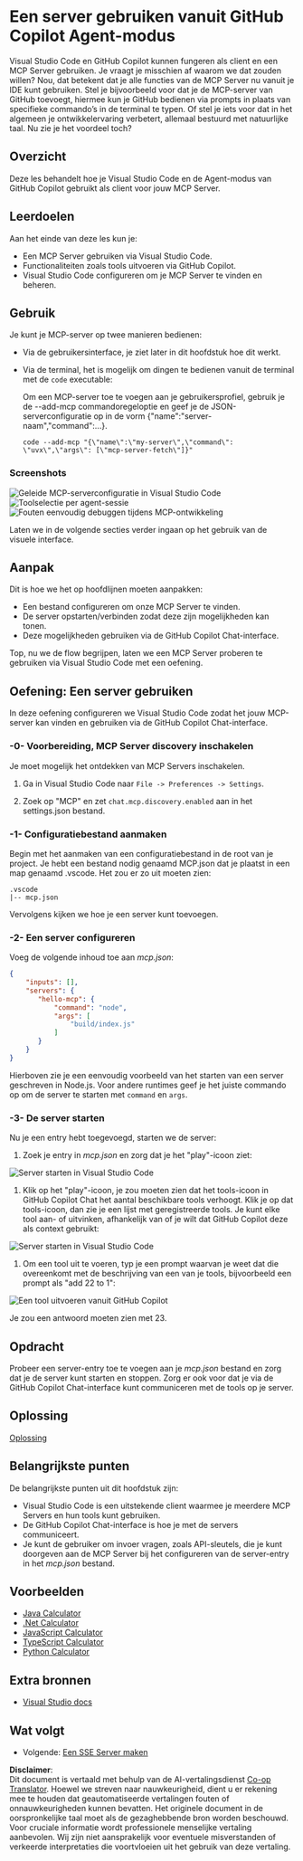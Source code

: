 <!--
CO_OP_TRANSLATOR_METADATA:
{
  "original_hash": "8ea28e5e566edd5969337fd0b191ba3f",
  "translation_date": "2025-07-17T07:14:36+00:00",
  "source_file": "03-GettingStarted/04-vscode/README.md",
  "language_code": "nl"
}
-->
# Een server gebruiken vanuit GitHub Copilot Agent-modus

Visual Studio Code en GitHub Copilot kunnen fungeren als client en een MCP Server gebruiken. Je vraagt je misschien af waarom we dat zouden willen? Nou, dat betekent dat je alle functies van de MCP Server nu vanuit je IDE kunt gebruiken. Stel je bijvoorbeeld voor dat je de MCP-server van GitHub toevoegt, hiermee kun je GitHub bedienen via prompts in plaats van specifieke commando’s in de terminal te typen. Of stel je iets voor dat in het algemeen je ontwikkelervaring verbetert, allemaal bestuurd met natuurlijke taal. Nu zie je het voordeel toch?

## Overzicht

Deze les behandelt hoe je Visual Studio Code en de Agent-modus van GitHub Copilot gebruikt als client voor jouw MCP Server.

## Leerdoelen

Aan het einde van deze les kun je:

- Een MCP Server gebruiken via Visual Studio Code.
- Functionaliteiten zoals tools uitvoeren via GitHub Copilot.
- Visual Studio Code configureren om je MCP Server te vinden en beheren.

## Gebruik

Je kunt je MCP-server op twee manieren bedienen:

- Via de gebruikersinterface, je ziet later in dit hoofdstuk hoe dit werkt.
- Via de terminal, het is mogelijk om dingen te bedienen vanuit de terminal met de `code` executable:

  Om een MCP-server toe te voegen aan je gebruikersprofiel, gebruik je de --add-mcp commandoregeloptie en geef je de JSON-serverconfiguratie op in de vorm {\"name\":\"server-naam\",\"command\":...}.

  ```
  code --add-mcp "{\"name\":\"my-server\",\"command\": \"uvx\",\"args\": [\"mcp-server-fetch\"]}"
  ```

### Screenshots

![Geleide MCP-serverconfiguratie in Visual Studio Code](../../../../translated_images/chat-mode-agent.729a22473f822216dd1e723aaee1f7d4a2ede571ee0948037a2d9357a63b9d0b.nl.png)  
![Toolselectie per agent-sessie](../../../../translated_images/agent-mode-select-tools.522c7ba5df0848f8f0d1e439c2e96159431bc620cb39ccf3f5dc611412fd0006.nl.png)  
![Fouten eenvoudig debuggen tijdens MCP-ontwikkeling](../../../../translated_images/mcp-list-servers.fce89eefe3f30032bed8952e110ab9d82fadf043fcfa071f7d40cf93fb1ea9e9.nl.png)

Laten we in de volgende secties verder ingaan op het gebruik van de visuele interface.

## Aanpak

Dit is hoe we het op hoofdlijnen moeten aanpakken:

- Een bestand configureren om onze MCP Server te vinden.
- De server opstarten/verbinden zodat deze zijn mogelijkheden kan tonen.
- Deze mogelijkheden gebruiken via de GitHub Copilot Chat-interface.

Top, nu we de flow begrijpen, laten we een MCP Server proberen te gebruiken via Visual Studio Code met een oefening.

## Oefening: Een server gebruiken

In deze oefening configureren we Visual Studio Code zodat het jouw MCP-server kan vinden en gebruiken via de GitHub Copilot Chat-interface.

### -0- Voorbereiding, MCP Server discovery inschakelen

Je moet mogelijk het ontdekken van MCP Servers inschakelen.

1. Ga in Visual Studio Code naar `File -> Preferences -> Settings`.

1. Zoek op "MCP" en zet `chat.mcp.discovery.enabled` aan in het settings.json bestand.

### -1- Configuratiebestand aanmaken

Begin met het aanmaken van een configuratiebestand in de root van je project. Je hebt een bestand nodig genaamd MCP.json dat je plaatst in een map genaamd .vscode. Het zou er zo uit moeten zien:

```text
.vscode
|-- mcp.json
```

Vervolgens kijken we hoe je een server kunt toevoegen.

### -2- Een server configureren

Voeg de volgende inhoud toe aan *mcp.json*:

```json
{
    "inputs": [],
    "servers": {
       "hello-mcp": {
           "command": "node",
           "args": [
               "build/index.js"
           ]
       }
    }
}
```

Hierboven zie je een eenvoudig voorbeeld van het starten van een server geschreven in Node.js. Voor andere runtimes geef je het juiste commando op om de server te starten met `command` en `args`.

### -3- De server starten

Nu je een entry hebt toegevoegd, starten we de server:

1. Zoek je entry in *mcp.json* en zorg dat je het "play"-icoon ziet:

  ![Server starten in Visual Studio Code](../../../../translated_images/vscode-start-server.8e3c986612e3555de47e5b1e37b2f3020457eeb6a206568570fd74a17e3796ad.nl.png)  

1. Klik op het "play"-icoon, je zou moeten zien dat het tools-icoon in GitHub Copilot Chat het aantal beschikbare tools verhoogt. Klik je op dat tools-icoon, dan zie je een lijst met geregistreerde tools. Je kunt elke tool aan- of uitvinken, afhankelijk van of je wilt dat GitHub Copilot deze als context gebruikt:

  ![Server starten in Visual Studio Code](../../../../translated_images/vscode-tool.0b3bbea2fb7d8c26ddf573cad15ef654e55302a323267d8ee6bd742fe7df7fed.nl.png)

1. Om een tool uit te voeren, typ je een prompt waarvan je weet dat die overeenkomt met de beschrijving van een van je tools, bijvoorbeeld een prompt als "add 22 to 1":

  ![Een tool uitvoeren vanuit GitHub Copilot](../../../../translated_images/vscode-agent.d5a0e0b897331060518fe3f13907677ef52b879db98c64d68a38338608f3751e.nl.png)

  Je zou een antwoord moeten zien met 23.

## Opdracht

Probeer een server-entry toe te voegen aan je *mcp.json* bestand en zorg dat je de server kunt starten en stoppen. Zorg er ook voor dat je via de GitHub Copilot Chat-interface kunt communiceren met de tools op je server.

## Oplossing

[Oplossing](./solution/README.md)

## Belangrijkste punten

De belangrijkste punten uit dit hoofdstuk zijn:

- Visual Studio Code is een uitstekende client waarmee je meerdere MCP Servers en hun tools kunt gebruiken.
- De GitHub Copilot Chat-interface is hoe je met de servers communiceert.
- Je kunt de gebruiker om invoer vragen, zoals API-sleutels, die je kunt doorgeven aan de MCP Server bij het configureren van de server-entry in het *mcp.json* bestand.

## Voorbeelden

- [Java Calculator](../samples/java/calculator/README.md)  
- [.Net Calculator](../../../../03-GettingStarted/samples/csharp)  
- [JavaScript Calculator](../samples/javascript/README.md)  
- [TypeScript Calculator](../samples/typescript/README.md)  
- [Python Calculator](../../../../03-GettingStarted/samples/python)

## Extra bronnen

- [Visual Studio docs](https://code.visualstudio.com/docs/copilot/chat/mcp-servers)

## Wat volgt

- Volgende: [Een SSE Server maken](../05-sse-server/README.md)

**Disclaimer**:  
Dit document is vertaald met behulp van de AI-vertalingsdienst [Co-op Translator](https://github.com/Azure/co-op-translator). Hoewel we streven naar nauwkeurigheid, dient u er rekening mee te houden dat geautomatiseerde vertalingen fouten of onnauwkeurigheden kunnen bevatten. Het originele document in de oorspronkelijke taal moet als de gezaghebbende bron worden beschouwd. Voor cruciale informatie wordt professionele menselijke vertaling aanbevolen. Wij zijn niet aansprakelijk voor eventuele misverstanden of verkeerde interpretaties die voortvloeien uit het gebruik van deze vertaling.
